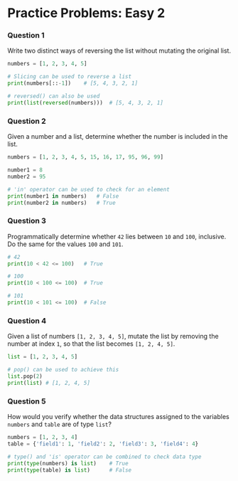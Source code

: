 # Practice Problems: Easy 2

### Question 1

Write two distinct ways of reversing the list without mutating the original list.

```python
numbers = [1, 2, 3, 4, 5]

# Slicing can be used to reverse a list
print(numbers[::-1])	# [5, 4, 3, 2, 1]

# reversed() can also be used
print(list(reversed(numbers)))	# [5, 4, 3, 2, 1]
```

### Question 2

Given a number and a list, determine whether the number is included in the list.

```python
numbers = [1, 2, 3, 4, 5, 15, 16, 17, 95, 96, 99]

number1 = 8 
number2 = 95

# 'in' operator can be used to check for an element
print(number1 in numbers)	# False
print(number2 in numbers)	# True
```

### Question 3

Programmatically  determine whether `42` lies between `10` and `100`, inclusive. Do the same for the values `100` and `101`.

```python
# 42
print(10 < 42 <= 100)	# True

# 100
print(10 < 100 <= 100)	# True

# 101
print(10 < 101 <= 100)	# False
```

### Question 4

Given a list of numbers `[1, 2, 3, 4, 5]`, mutate the list by removing the number at index `1`, so that the list becomes `[1, 2, 4, 5]`.

```python
list = [1, 2, 3, 4, 5]

# pop() can be used to achieve this
list.pop(2)
print(list)	# [1, 2, 4, 5]
```

### Question 5

How would you verify whether the data structures assigned to the variables `numbers` and `table` are of type `list`?

```python
numbers = [1, 2, 3, 4]
table = {'field1': 1, 'field2': 2, 'field3': 3, 'field4': 4}

# type() and 'is' operator can be combined to check data type
print(type(numbers) is list)	# True
print(type(table) is list)		# False
```

